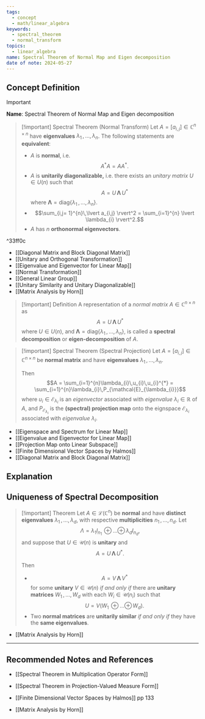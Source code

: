 ```yaml
---
tags:
  - concept
  - math/linear_algebra
keywords:
  - spectral_theorem
  - normal_transform
topics:
  - linear_algebra
name: Spectral Theorem of Normal Map and Eigen decomposition
date of note: 2024-05-27
---
```


## Concept Definition

>[!important]
>**Name**: Spectral Theorem of Normal Map and Eigen decomposition

>[!important] Spectral Theorem (Normal Transform)
>Let $A = [a_{i,j}] \in \mathbb{C}^{n \times n}$ have **eigenvalues** $\lambda_{1} \,{,}\ldots{,}\,\lambda_{n}$. The following statements are **equivalent**: 
>- $A$ is **normal**, i.e. $$A^{*}A = A A^{*}.$$ 
>- $A$ is **unitarily diagonalizable,** i.e. there exists an *unitary matrix* $U\in U(n)$ such that $$A = U\,\boldsymbol{\Lambda}\,U^{*}$$ where $\boldsymbol{\Lambda} =\text{diag}\left\{\lambda_{1} \,{,}\ldots{,}\,\lambda_{n}\right\}.$
>- $$\sum_{i,j= 1}^{n}\,\lvert a_{i,j} \rvert^2 = \sum_{i=1}^{n} \lvert \lambda_{i} \rvert^2.$$
>- $A$ has $n$ **orthonormal eigenvectors**.

^33ff0c

- [[Diagonal Matrix and Block Diagonal Matrix]]
- [[Unitary and Orthogonal Transformation]]
- [[Eigenvalue and Eigenvector for Linear Map]]
- [[Normal Transformation]]
- [[General Linear Group]]
- [[Unitary Similarity and Unitary Diagonalizable]]
- [[Matrix Analysis by Horn]]


>[!important] Definition
>A representation of a *normal matrix* $A \in \mathbb{C}^{n\times n}$  as $$A = U\,\boldsymbol{\Lambda}\,U^{*}$$ where $U\in U(n)$, and $\boldsymbol{\Lambda} =\text{diag}\left\{\lambda_{1} \,{,}\ldots{,}\,\lambda_{n}\right\},$ is called a **spectral decomposition** or **eigen-decomposition** of $A$.

>[!important] Spectral Theorem (Spectral Projection)
>Let $A = [a_{i,j}] \in \mathbb{C}^{n \times n}$ be **normal matrix** and have **eigenvalues** $\lambda_{1} \,{,}\ldots{,}\,\lambda_{n}$. 
>
>Then
>$$A = \sum_{i=1}^{n}\lambda_{i}\,u_{i}\,u_{i}^{*} = \sum_{i=1}^{n}\lambda_{i}\,P_{\mathcal{E}_{\lambda_{i}}}$$ where $u_{i} \in \mathcal{E}_{\lambda_{i}}$ is an *eigenvector* associated with *eigenvalue* $\lambda_{i} \in \mathbb{R}$ of $A$, and $P_{\mathcal{E}_{\lambda_{i}}}$ is the **(spectral) projection map** onto the eignspace $\mathcal{E}_{\lambda_{i}}$ associated with *eigenvalue* $\lambda_{i}$.

- [[Eigenspace and Spectrum for Linear Map]]
- [[Eigenvalue and Eigenvector for Linear Map]]
- [[Projection Map onto Linear Subspace]]
- [[Finite Dimensional Vector Spaces by Halmos]]
- [[Diagonal Matrix and Block Diagonal Matrix]]

## Explanation


## Uniqueness of Spectral Decomposition

>[!important] Theorem
>Let $A \in \mathcal{L}(\mathbb{C}^{n})$ be **normal** and have **distinct eigenvalues** $\lambda_{1} \,{,}\ldots{,}\,\lambda_{d}$, with respective **multiplicities** $n_{1} \,{,}\ldots{,}\,n_{d}$. Let $$\Lambda = \lambda_{1}I_{n_{1}} \,{\oplus}\ldots{\oplus}\, \lambda_{d}I_{n_{d}},$$ and suppose that $U \in \mathcal{U}(n)$ is **unitary** and $$A = U\,\boldsymbol{\Lambda}\,U^{*}.$$ 
>
>Then
>- $$A = V\,\boldsymbol{\Lambda}\,V^{*}$$  for some **unitary** $V \in \mathcal{U}(n)$ *if and only if* there are **unitary matrices** $W_{1} \,{,}\ldots{,}\,W_{d}$ with each $W_{i} \in \mathcal{U}(n_{i})$ such that $$U = V\left(W_{1} \,{\oplus}\ldots{\oplus}\,W_{d}\right).$$ 
>- Two **normal matrices** are **unitarily similar** *if and only if* they have the **same eigenvalues**.

- [[Matrix Analysis by Horn]]



-----------
##  Recommended Notes and References


- [[Spectral Theorem in Multiplication Operator Form]]
- [[Spectral Theorem in Projection-Valued Measure Form]]


- [[Finite Dimensional Vector Spaces by Halmos]] pp 133
- [[Matrix Analysis by Horn]]